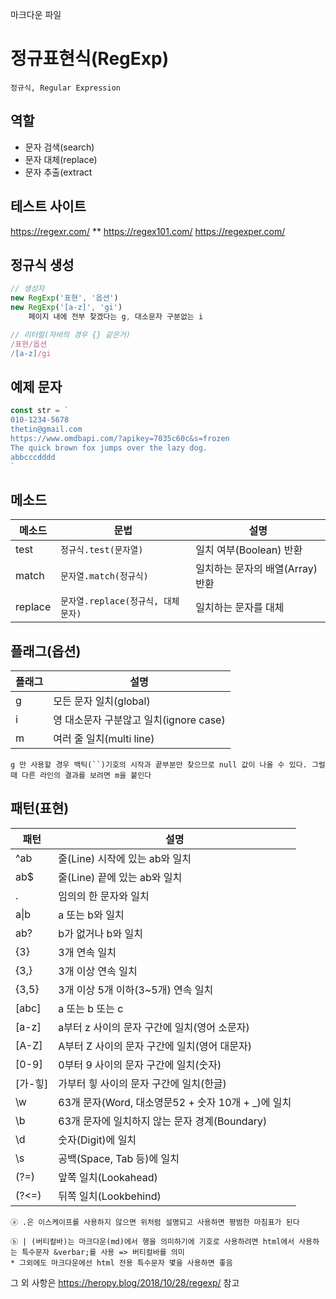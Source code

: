마크다운 파일

# 정규표현식(RegExp)
    정규식, Regular Expression


## 역할
- 문자 검색(search)
- 문자 대체(replace)
- 문자 추출(extract


## 테스트 사이트

https://regexr.com/ **
https://regex101.com/
https://regexper.com/



## 정규식 생성

```js
// 생성자
new RegExp('표현', '옵션')
new RegExp('[a-z]', 'gi')
    페이지 내에 전부 찾겠다는 g, 대소문자 구분없는 i

// 리터럴(자바의 경우 {} 같은거)
/표현/옵션
/[a-z]/gi

```


## 예제 문자

```js
const str = `
010-1234-5678
thetin@gmail.com
https://www.omdbapi.com/?apikey=7035c60c&s=frozen
The quick brown fox jumps over the lazy dog.
abbcccdddd
`
```


## 메소드

메소드 | 문법 | 설명
--|--|--
test | `정규식.test(문자열)` | 일치 여부(Boolean) 반환
match | `문자열.match(정규식)` | 일치하는 문자의 배열(Array) 반환
replace | `문자열.replace(정규식, 대체문자)` | 일치하는 문자를 대체


## 플래그(옵션)

플래그 | 설명
--|--
g | 모든 문자 일치(global)
i | 영 대소문자 구분않고 일치(ignore case)
m | 여러 줄 일치(multi line)
    g 만 사용할 경우 백틱(``)기호의 시작과 끝부분만 찾으므로 null 값이 나올 수 있다. 그럴때 다른 라인의 결과를 보려면 m을 붙인다


## 패턴(표현)

패턴 | 설명
--|--
^ab | 줄(Line) 시작에 있는 ab와 일치
ab$ | 줄(Line) 끝에 있는 ab와 일치
. | 임의의 한 문자와 일치
a&verbar;b | a 또는 b와 일치
ab? | b가 없거나 b와 일치
{3} | 3개 연속 일치
{3,} | 3개 이상 연속 일치
{3,5} | 3개 이상 5개 이하(3~5개) 연속 일치
[abc] | a 또는 b 또는 c
[a-z] | a부터 z 사이의 문자 구간에 일치(영어 소문자)
[A-Z] | A부터 Z 사이의 문자 구간에 일치(영어 대문자)
[0-9] | 0부터 9 사이의 문자 구간에 일치(숫자)
[가-힣] | 가부터 힣 사이의 문자 구간에 일치(한글)
\w | 63개 문자(Word, 대소영문52 + 숫자 10개 + _)에 일치
\b | 63개 문자에 일치하지 않는 문자 경계(Boundary)
\d | 숫자(Digit)에 일치
\s | 공백(Space, Tab 등)에 일치
(?=) | 앞쪽 일치(Lookahead)
(?<=) | 뒤쪽 일치(Lookbehind)

    ⓐ .은 이스케이프를 사용하지 않으면 위처럼 설명되고 사용하면 평범한 마침표가 된다

    ⓑ | (버티컬바)는 마크다운(md)에서 행을 의미하기에 기호로 사용하려면 html에서 사용하는 특수문자 &verbar;를 사용 => 버티컬바를 의미
    * 그외에도 마크다운에선 html 전용 특수문자 몇을 사용하면 좋음

그 외 사항은 https://heropy.blog/2018/10/28/regexp/ 참고

